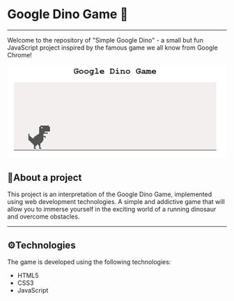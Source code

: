 # **Google Dino Game 🦖**

*****

 Welcome to the repository of "Simple Google Dino" - a small but fun JavaScript project inspired by the famous game we all know from Google Chrome!


![DinoGoogle](https://github.com/kattrine99/simple-google-dino/blob/main/img/DinoGoogle.jpg?raw=true)

## 📝About a project

 This project is an interpretation of the Google Dino Game, implemented using web development technologies. A simple and addictive game that will allow you to immerse yourself in the exciting world of a running dinosaur and overcome obstacles.
*****
## ⚙️Technologies

 The game is developed using the following technologies:
  -  HTML5
  -  CSS3
  -  JavaScript


